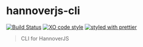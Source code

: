 # hannoverjs-cli

[![Build Status](https://travis-ci.org/HannoverJS/hannoverjs-cli.svg?branch=master)](https://travis-ci.org/HannoverJS/hannoverjs-cli) [![XO code style](https://img.shields.io/badge/code_style-XO-5ed9c7.svg)](https://github.com/sindresorhus/xo) [![styled with prettier](https://img.shields.io/badge/styled_with-prettier-ff69b4.svg)](https://github.com/prettier/prettier)

> CLI for HannoverJS
